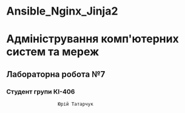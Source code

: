 # Ansible_Nginx_Jinja2
<p align="center">

# Адміністрування комп'ютерних систем та мереж

## Лабораторна робота №7

### Студент групи КІ-406    
                       Юрій Татарчук

</p>
